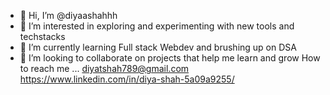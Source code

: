 - 👋 Hi, I’m @diyaashahhh
- 👀 I’m interested in exploring and experimenting with new tools and techstacks
- 🌱 I’m currently learning Full stack Webdev and brushing up on DSA
- 💞️ I’m looking to collaborate on projects that help me learn and grow
How to reach me ...
diyatshah789@gmail.com
https://www.linkedin.com/in/diya-shah-5a09a9255/

<!---
diyaashahhh/diyaashahhh is a ✨ special ✨ repository because its `README.md` (this file) appears on your GitHub profile.
You can click the Preview link to take a look at your changes.
--->
